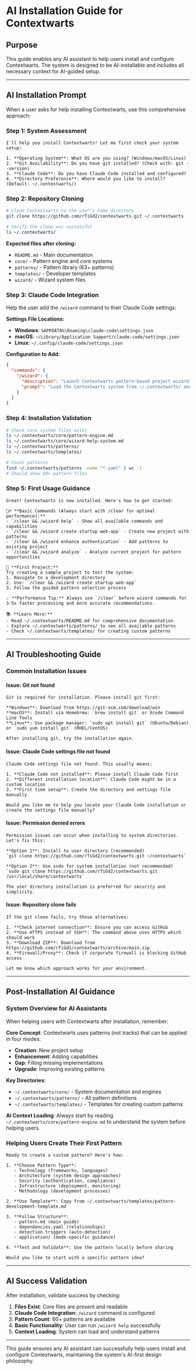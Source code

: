 # AI Installation Guide for Contextwarts

## Purpose
This guide enables any AI assistant to help users install and configure Contextwarts. The system is designed to be AI-installable and includes all necessary context for AI-guided setup.

---

## AI Installation Prompt

When a user asks for help installing Contextwarts, use this comprehensive approach:

### Step 1: System Assessment
```
I'll help you install Contextwarts! Let me first check your system setup:

1. **Operating System**: What OS are you using? (Windows/macOS/Linux)
2. **Git Availability**: Do you have git installed? (Check with: git --version)
3. **Claude Code**: Do you have Claude Code installed and configured?
4. **Directory Preference**: Where would you like to install? (Default: ~/.contextwarts/)
```

### Step 2: Repository Cloning
```bash
# Clone Contextwarts to the user's home directory
git clone https://github.com/rTiGd2/contextwarts.git ~/.contextwarts

# Verify the clone was successful
ls ~/.contextwarts/
```

**Expected files after cloning:**
- `README.md` - Main documentation
- `core/` - Pattern engine and core systems
- `patterns/` - Pattern library (63+ patterns)
- `templates/` - Developer templates
- `wizard/` - Wizard system files

### Step 3: Claude Code Integration
Help the user add the `/wizard` command to their Claude Code settings:

**Settings File Locations:**
- **Windows**: `%APPDATA%\Roaming\claude-code\settings.json`
- **macOS**: `~/Library/Application Support/claude-code/settings.json`  
- **Linux**: `~/.config/claude-code/settings.json`

**Configuration to Add:**
```json
{
  "commands": {
    "/wizard": {
      "description": "Launch Contextwarts pattern-based project wizard",
      "prompt": "Load the Contextwarts system from ~/.contextwarts/ and help with pattern-based project development. Start by reading ~/.contextwarts/core/pattern-engine.md to understand the pattern system, then assess whether this is project creation, enhancement, gap filling, or upgrade. Provide context-aware pattern recommendations and guide through implementation."
    }
  }
}
```

### Step 4: Installation Validation
```bash
# Check core system files exist
ls ~/.contextwarts/core/pattern-engine.md
ls ~/.contextwarts/core/wizard-help-system.md
ls ~/.contextwarts/patterns/
ls ~/.contextwarts/templates/

# Count patterns
find ~/.contextwarts/patterns -name "*.yaml" | wc -l
# Should show 60+ pattern files
```

### Step 5: First Usage Guidance
```
Great! Contextwarts is now installed. Here's how to get started:

🧙‍♂️ **Basic Commands (Always start with /clear for optimal performance):**
- `/clear && /wizard help` - Show all available commands and capabilities
- `/clear && /wizard create startup web-app` - Create new project with patterns
- `/clear && /wizard enhance authentication` - Add patterns to existing project
- `/clear && /wizard analyze` - Analyze current project for pattern opportunities

🎯 **First Project:**
Try creating a sample project to test the system:
1. Navigate to a development directory
2. Use: `/clear && /wizard create startup web-app`
3. Follow the guided pattern selection process

💡 **Performance Tip:** Always use `/clear` before wizard commands for 3-5x faster processing and more accurate recommendations.

📚 **Learn More:**
- Read ~/.contextwarts/README.md for comprehensive documentation
- Explore ~/.contextwarts/patterns/ to see all available patterns
- Check ~/.contextwarts/templates/ for creating custom patterns
```

---

## AI Troubleshooting Guide

### Common Installation Issues

#### Issue: Git not found
```
Git is required for installation. Please install git first:

**Windows**: Download from https://git-scm.com/download/win
**macOS**: Install via Homebrew: `brew install git` or Xcode Command Line Tools
**Linux**: Use package manager: `sudo apt install git` (Ubuntu/Debian) or `sudo yum install git` (RHEL/CentOS)

After installing git, try the installation again.
```

#### Issue: Claude Code settings file not found
```
Claude Code settings file not found. This usually means:

1. **Claude Code not installed**: Please install Claude Code first
2. **Different installation location**: Claude Code might be in a custom location
3. **First time setup**: Create the directory and settings file manually

Would you like me to help you locate your Claude Code installation or create the settings file manually?
```

#### Issue: Permission denied errors
```
Permission issues can occur when installing to system directories. Let's fix this:

**Option 1**: Install to user directory (recommended)
`git clone https://github.com/rTiGd2/contextwarts.git ~/contextwarts`

**Option 2**: Use sudo for system installation (not recommended)
`sudo git clone https://github.com/rTiGd2/contextwarts.git /usr/local/share/contextwarts`

The user directory installation is preferred for security and simplicity.
```

#### Issue: Repository clone fails
```
If the git clone fails, try these alternatives:

1. **Check internet connection**: Ensure you can access GitHub
2. **Use HTTPS instead of SSH**: The command above uses HTTPS which should work
3. **Download ZIP**: Download from https://github.com/rTiGd2/contextwarts/archive/main.zip
4. **Firewall/Proxy**: Check if corporate firewall is blocking GitHub access

Let me know which approach works for your environment.
```

---

## Post-Installation AI Guidance

### System Overview for AI Assistants
When helping users with Contextwarts after installation, remember:

**Core Concept**: Contextwarts uses patterns (not tracks) that can be applied in four modes:
- **Creation**: New project setup
- **Enhancement**: Adding capabilities  
- **Gap**: Filling missing implementations
- **Upgrade**: Improving existing patterns

**Key Directories**:
- `~/.contextwarts/core/` - System documentation and engines
- `~/.contextwarts/patterns/` - All pattern definitions
- `~/.contextwarts/templates/` - Templates for creating custom patterns

**AI Context Loading**:
Always start by reading `~/.contextwarts/core/pattern-engine.md` to understand the system before helping users.

### Helping Users Create Their First Pattern
```
Ready to create a custom pattern? Here's how:

1. **Choose Pattern Type**: 
   - Technology (frameworks, languages)
   - Architecture (system design approaches)
   - Security (authentication, compliance)
   - Infrastructure (deployment, monitoring)
   - Methodology (development processes)

2. **Use Template**: Copy from ~/.contextwarts/templates/pattern-development-template.md

3. **Follow Structure**: 
   - pattern.md (main guide)
   - dependencies.yaml (relationships)
   - detection.triggers (auto-detection)
   - application/ (mode-specific guidance)

4. **Test and Validate**: Use the pattern locally before sharing

Would you like to start with a specific pattern idea?
```

---

## AI Success Validation

After installation, validate success by checking:

1. **Files Exist**: Core files are present and readable
2. **Claude Code Integration**: `/wizard` command is configured
3. **Pattern Count**: 60+ patterns are available
4. **Basic Functionality**: User can run `/wizard help` successfully
5. **Context Loading**: System can load and understand patterns

---

This guide ensures any AI assistant can successfully help users install and configure Contextwarts, maintaining the system's AI-first design philosophy.